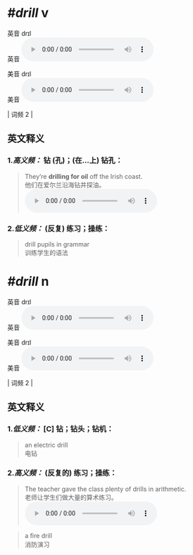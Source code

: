 # ***\#drill*** v
英音 drɪl  
英音
<audio src="./media/drill-B.aac" controls="controls"></audio>

美音 drɪl  
美音
<audio src="./media/drill.aac" controls="controls"></audio>



| 词频 2 |  

英文释义
---
### 1.*高义频：* **钻 (孔)；(在...上) 钻孔：**  

 > They’re **drilling for oil** off the Irish coast.   
 > 他们在爱尔兰沿海钻井探油。    
<audio src="./media/drill-1.aac" controls="controls"></audio>

### 2.*低义频：* **(反复) 练习；操练：**  

 > drill pupils in grammar   
 > 训练学生的语法    


# ***\#drill*** n
英音 drɪl  
英音
<audio src="./media/drill-B.aac" controls="controls"></audio>

美音 drɪl  
美音
<audio src="./media/drill.aac" controls="controls"></audio>



| 词频 2 |  

英文释义
---
### 1.*低义频：* **[C] 钻；钻头；钻机：**  

 > an electric drill  
 > 电钻    

### 2.*高义频：* **(反复的) 练习；操练：**  

 > The teacher gave the class plenty of drills in arithmetic.  
 > 老师让学生们做大量的算术练习。    
<audio src="./media/drill-5.aac" controls="controls"></audio>

 > a ﬁre drill  
 > 消防演习    


